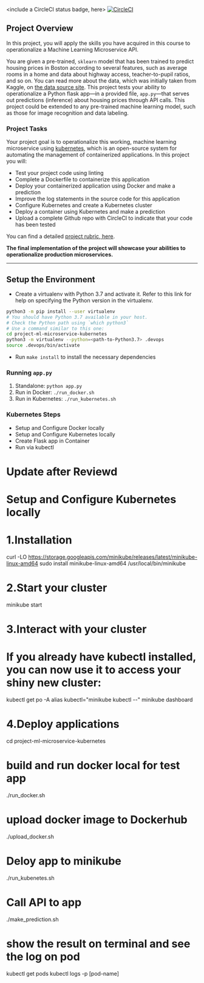 <include a CircleCI status badge, here>
[![CircleCI](https://dl.circleci.com/status-badge/img/gh/thaovy2412/DevOps_Microservices/tree/circleci-project-setup.svg?style=svg)](https://dl.circleci.com/status-badge/redirect/gh/thaovy2412/DevOps_Microservices/tree/circleci-project-setup)


## Project Overview

In this project, you will apply the skills you have acquired in this course to operationalize a Machine Learning Microservice API. 

You are given a pre-trained, `sklearn` model that has been trained to predict housing prices in Boston according to several features, such as average rooms in a home and data about highway access, teacher-to-pupil ratios, and so on. You can read more about the data, which was initially taken from Kaggle, on [the data source site](https://www.kaggle.com/c/boston-housing). This project tests your ability to operationalize a Python flask app—in a provided file, `app.py`—that serves out predictions (inference) about housing prices through API calls. This project could be extended to any pre-trained machine learning model, such as those for image recognition and data labeling.

### Project Tasks

Your project goal is to operationalize this working, machine learning microservice using [kubernetes](https://kubernetes.io/), which is an open-source system for automating the management of containerized applications. In this project you will:
* Test your project code using linting
* Complete a Dockerfile to containerize this application
* Deploy your containerized application using Docker and make a prediction
* Improve the log statements in the source code for this application
* Configure Kubernetes and create a Kubernetes cluster
* Deploy a container using Kubernetes and make a prediction
* Upload a complete Github repo with CircleCI to indicate that your code has been tested

You can find a detailed [project rubric, here](https://review.udacity.com/#!/rubrics/2576/view).

**The final implementation of the project will showcase your abilities to operationalize production microservices.**

---

## Setup the Environment

* Create a virtualenv with Python 3.7 and activate it. Refer to this link for help on specifying the Python version in the virtualenv. 
```bash
python3 -m pip install --user virtualenv
# You should have Python 3.7 available in your host. 
# Check the Python path using `which python3`
# Use a command similar to this one:
cd project-ml-microservice-kubernetes
python3 -m virtualenv --python=<path-to-Python3.7> .devops
source .devops/bin/activate
```
* Run `make install` to install the necessary dependencies

### Running `app.py`

1. Standalone:  `python app.py`
2. Run in Docker:  `./run_docker.sh`
3. Run in Kubernetes:  `./run_kubernetes.sh`

### Kubernetes Steps

* Setup and Configure Docker locally
* Setup and Configure Kubernetes locally
* Create Flask app in Container
* Run via kubectl


# Update after Reviewd
# Setup and Configure Kubernetes locally
# 1.Installation
<!-- Onlinux -->
<!-- run command -->
curl -LO https://storage.googleapis.com/minikube/releases/latest/minikube-linux-amd64
sudo install minikube-linux-amd64 /usr/local/bin/minikube

# 2.Start your cluster
minikube start

# 3.Interact with your cluster
# If you already have kubectl installed, you can now use it to access your shiny new cluster:
kubectl get po -A
alias kubectl="minikube kubectl --"
minikube dashboard

# 4.Deploy applications
cd  project-ml-microservice-kubernetes
# build and run docker local for test app
./run_docker.sh

# upload docker image to Dockerhub
./upload_docker.sh

# Deloy app to minikube
./run_kubenetes.sh

# Call API to app
./make_prediction.sh

# show the result on terminal and see the log on pod
kubectl get pods
kubectl logs -p [pod-name] 


